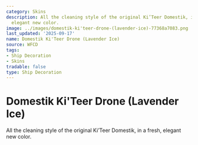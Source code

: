```yaml
---
category: Skins
description: All the cleaning style of the original Ki’Teer Domestik, in a fresh,
  elegant new color.
image: ../images/domestik-ki'teer-drone-(lavender-ice)-77368a7083.png
last_updated: '2025-09-17'
name: Domestik Ki'Teer Drone (Lavender Ice)
source: WFCD
tags:
- Ship Decoration
- Skins
tradable: false
type: Ship Decoration
---
```


# Domestik Ki'Teer Drone (Lavender Ice)

All the cleaning style of the original Ki’Teer Domestik, in a fresh, elegant new color.

